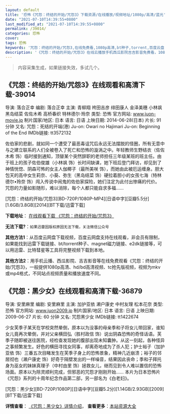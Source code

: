 ```yaml
---
layout: default
title: '恐怖《咒怨：终结的开始/咒怨3》下载资源/在线播放/视频地址/1080p/高清/蓝光'
date: "2021-07-10T14:39:55+0800"
last_modified_at: "2021-07-10T14:39:55+0800"
permalink: /39014/
categories: 恐怖
cover:
tags: 恐怖
keywords: '咒怨：终结的开始/咒怨3,在线免费看,1080p高清,bt种子,torrent,百度云盘,magnet,磁力链,迅雷下载资源'
description: '《咒怨：终结的开始/咒怨3》在线云播放手机西瓜影院吉吉影音免费看，1080p高清bd/hd未删减完整版和tc抢先枪版，mkv/mp4格式，附带bt/torrent种子、magnet/磁力链、百度云盘、网盘资源迅雷下载链接'
---
```


>内容采集生成，如果链接失效，多试几个。


## 《咒怨：终结的开始/咒怨3》在线观看和高清下载-39014

导演: 落合正幸 编剧: 落合正幸 主演: 青柳翔 袴田吉彦 绯田康人 金泽美穗 小林飒 黑岛结菜 佐佐木希 高桥春织 特林德尔·玲奈 类型: 恐怖 官方网站: www.juon-movie.jp 制片国家/地区: 日本 语言: 日语 上映日期: 2014-06-28(日本) 片长: 91分钟 又名: 咒怨：死结的开端(港) Ju-on: Owari no Hajimari Ju-on: Beginning of the End IMDb链接: tt3572132

佐伯家的悲剧，就如同一个遭受了最恶毒诅咒后永远无法摆脱的怪圈，所有无意中与之建立联系的人们全被卷入了死亡和恐怖的漩涡之中。年轻教师生野结衣（佐佐木希 饰）临时接到通知，顶替某个突然辞职的老师担任三年级某班的班主任。由于班上的孩子佐伯俊雄（小林飒 饰）长时间缺课，她下班后登门拜访，却见到了神情恍惚、阴森可怖的女主人伽椰子（最所美咲 饰），而她由此被厄运缠身。胆大包天的高中女生莉奈、小葵、弥生（黑岛结菜 饰）硬拉着胆小的女孩七海（特林德尔•玲奈 饰）闯入传说中闹鬼的佐伯家探险，她们注定为此付出惨痛的代价。 咒怨的力量如影随形，难以消除，每个人都只能自求多福……


[咒怨：终结的开始/咒怨3][BD-720P/1080P-MP4][日语中字][豆瓣5.5分][1.6GB/3.8GB][2014][BT下载/迅雷下载]

**下载地址**： [在线观看下载 《咒怨：终结的开始/咒怨3》](https://www.btdx8.com/torrent/ju-on_owari_no_hajimari_2014.html) 


**无法下载?**：`如果迅雷因版权原因无法下载，关注微信公众号 `

**其他方法1**：从百度云网盘下载视频，百度云网盘支持在线观看，非会员有限制，如果能找到迅雷下载链接、bt/torrent种子、magnet磁力链接、e2dk链接等，可以用迅雷、比特彗星等工具将完整视频下载到本地。

**其他方法2**：用手机云播、西瓜影院、吉吉影音等在线免费观看《咒怨：终结的开始/咒怨3》，一般提供1080p高清、hd/bd高清视频、tc抢先版视频，视频为mkv或mp4格式，不同站点视频质量和播放速度不同。


## 《咒怨：黑少女》在线观看和高清下载-36879

导演: 安里麻里 编剧: 安里麻里 主演: 加护亚依 濑户康史 中村友理 松本花奈 类型: 恐怖 官方网站: www.juon2009.jp 制片国家/地区: 日本 语言: 日语 上映日期: 2009-06-27 片长: 60 分钟 又名: 咒怨黑少女 IMDb链接: tt1422674

少女芙季子某天在学校突然晕倒，原本以为没事的母亲季和子将女儿带回家，谁知女儿竟再次晕倒，并对父亲横田弘（胜村政信 饰）说出阴森恐怖的奇怪话语。芙季子随即被送往医院，经检查发现她的腹部出现未知囊肿。从这一刻起，各种怪异之事频繁发生。好色的横田寻找女同事，却离奇地成为了杀人犯；护士裕子（加护亚依 饰）三番五次目睹发生在芙季子身上的恐怖景象，精神几近崩溃；裕子的邻居彻也（濑户康史 饰）好奇于隔壁发出的一样噪音，结果因此丧命；季和子拜托身为巫女的妹妹真理子（中村由里 饰）拯救女儿，继而见到令人难以置信的恐怖场面。原本以为除灵顺利完成，但邪恶的咒怨才刚刚开始…… 本片为日本恐怖片《咒怨》系列的十周年纪念作品第二部，另一部名为《白老妇》。


[咒怨：黑少女][BD-720P/1080P][日语中字][豆瓣5.2分][1.14GB/2.93GB][2009][BT下载/迅雷下载]

**详情查看**： [《咒怨：黑少女》详情介绍](/movie/36879/)， **查看更多**：[本站资源大全](/movie/t/all/)

